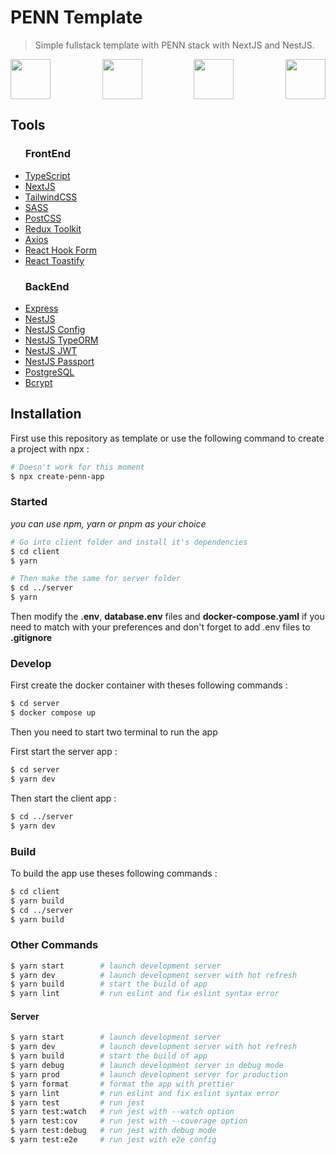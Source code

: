 # PENN Template

> Simple fullstack template with PENN stack with NextJS and NestJS.

<div align="center" style="width: 100%; display: flex; justify-content: space-between; align-items: center, gap: 1rem;">
  <img src="https://www.deleauvictor.fr/images/icons/Database/PostgreSQL.svg" width="64px" height="64px"/>
  <img src="https://www.deleauvictor.fr/images/icons/Frameworks%20Back/express.svg" width="64px" height="64px"/>
  <img src="https://www.deleauvictor.fr/images/icons/Frameworks%20Front/nextjs.svg" width="64px" height="64px"/>
  <img src="https://www.deleauvictor.fr/images/icons/Frameworks%20Back/nestjs.svg" width="64px" height="64px"/>
</div>

## Tools

<div style="width: 100%; dipslay: flex;">
  <ul style="width: 45%;">
  <h3>FrontEnd</h3>
    <li><a href='https://www.typescriptlang.org/'>TypeScript</a></li>
    <li><a href='https://nextjs.org/'>NextJS</a></li>
    <li><a href='https://tailwindcss.com/'>TailwindCSS</a></li>
    <li><a href='https://sass-lang.com/'>SASS</a></li>
    <li><a href='https://postcss.org/'>PostCSS</a></li>
    <li><a href='https://redux-toolkit.js.org/'>Redux Toolkit</a></li>
    <li><a href='https://axios-http.com/'>Axios</a></li>
    <li><a href='https://react-hook-form.com/'>React Hook Form</a></li>
    <li><a href='https://github.com/fkhadra/react-toastify'>React Toastify</a></li>
  </ul>
  <ul style="width: 45%;">
  <h3>BackEnd</h3>
    <li><a href='https://expressjs.com/'>Express</a></li>
    <li><a href='https://nestjs.com/'>NestJS</a></li>
    <li><a href='https://github.com/nestjs/config'>NestJS Config</a></li>
    <li><a href='https://github.com/nestjs/typeorm'>NestJS TypeORM</a></li>
    <li><a href='https://github.com/nestjs/jwt'>NestJS JWT</a></li>
    <li><a href='https://github.com/nestjs/passport'>NestJS Passport</a></li>
    <li><a href='https://www.postgresql.org/'>PostgreSQL</a></li>
    <li><a href='https://www.npmjs.com/package/bcrypt'>Bcrypt</a></li>
  </ul>
</div>

## Installation

First use this repository as template or use the following command to create a project with npx :

```bash
# Doesn't work for this moment
$ npx create-penn-app
```

### Started

_you can use npm, yarn or pnpm as your choice_

```bash
# Go into client folder and install it's dependencies
$ cd client
$ yarn

# Then make the same for server folder
$ cd ../server
$ yarn
```

Then modify the **.env**, **database.env** files and **docker-compose.yaml** if you need to match with your preferences and don't forget to add .env files to **.gitignore**

### Develop

First create the docker container with theses following commands :

```bash
$ cd server
$ docker compose up
```

Then you need to start two terminal to run the app

First start the server app :

```bash
$ cd server
$ yarn dev
```

Then start the client app :

```bash
$ cd ../server
$ yarn dev
```

### Build

To build the app use theses following commands :

```bash
$ cd client
$ yarn build
$ cd ../server
$ yarn build
```

### Other Commands

```bash
$ yarn start        # launch development server
$ yarn dev          # launch development server with hot refresh
$ yarn build        # start the build of app
$ yarn lint         # run eslint and fix eslint syntax error
```

#### Server

```bash
$ yarn start        # launch development server
$ yarn dev          # launch development server with hot refresh
$ yarn build        # start the build of app
$ yarn debug        # launch development server in debug mode
$ yarn prod         # launch development server for production
$ yarn format       # format the app with prettier
$ yarn lint         # run eslint and fix eslint syntax error
$ yarn test         # run jest
$ yarn test:watch   # run jest with --watch option
$ yarn test:cov     # run jest with --coverage option
$ yarn test:debug   # run jest with debug mode
$ yarn test:e2e     # run jest with e2e config
```
